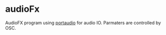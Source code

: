 # audioFx

AudioFX program using [portaudio](http://www.portaudio.com/) for audio IO.
Parmaters are controlled by OSC.




